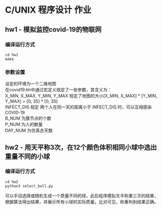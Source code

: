 # C/UNIX 程序设计 作业
## hw1 - 模拟监控covid-19的物联网
### 编译运行方式
```
cd hw1
make
```
### 参数设置
设定的环境为一个二维地图    
在covid19.hh中通过宏定义规定了一些参数，其含义为：  
X_MIN, X_MAX, Y_MIN, Y_MAX 规定了地图的大小[X_MIN, X_MAX] * [Y_MIN, Y_MAX] = [0, 35] * [0, 35]  
INFECT_DIS 规定 两个人在同一天的距离小于 INFECT_DIS 时，可以互相感染COVID-19    
B_NUM 为簇节点的个数    
P_NUM 为人的数量    
DAY_NUM 为仿真总天数    



## hw2 - 用天平称3次，在12个颜色体积相同小球中选出重量不同的小球
### 编译运行方式
```
cd hw2
python3 select_ball.py
```
可以手动选择或随机生成一个质量不同的球，此后程序模拟天平称重三次的结果，根据算法得出结果，并展示所有小球的实际质量。比对可见，称重判别结果正确。    

